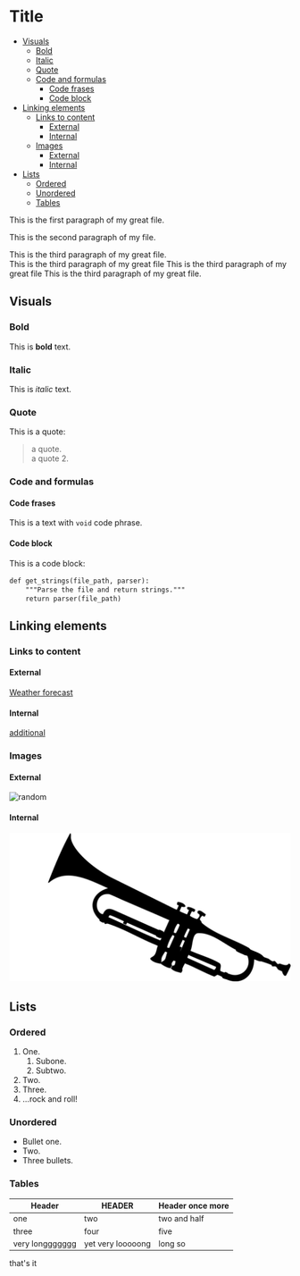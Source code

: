# Title<!-- omit in toc -->

- [Visuals](#visuals)
  - [Bold](#bold)
  - [Italic](#italic)
  - [Quote](#quote)
  - [Code and formulas](#code-and-formulas)
    - [Code frases](#code-frases)
    - [Code block](#code-block)
- [Linking elements](#linking-elements)
  - [Links to content](#links-to-content)
    - [External](#external)
    - [Internal](#internal)
  - [Images](#images)
    - [External](#external-1)
    - [Internal](#internal-1)
- [Lists](#lists)
  - [Ordered](#ordered)
  - [Unordered](#unordered)
  - [Tables](#tables)

This is the first paragraph of my great file.

This is the second paragraph of my file.

This is the third paragraph of my great file.  
This is the third paragraph of my great file This is the third paragraph of my great file This is the third paragraph of my great file.

## Visuals

### Bold

This is **bold** text.

### Italic

This is *italic* text.

### Quote

This is a quote:
> a quote.  
> a quote 2.

### Code and formulas

#### Code frases

This is a text with `void` code phrase.

#### Code block

This is a code block:

```
def get_strings(file_path, parser):
    """Parse the file and return strings."""
    return parser(file_path)
```

## Linking elements

### Links to content

#### External

[Weather forecast](https://www.meteo.pl/)

#### Internal

[additional](references.md)

### Images

#### External

![random](https://picsum.photos/200 "random photo")

#### Internal

![trumpet](pngegg.png "trumpet")

## Lists

### Ordered

1. One.
    1. Subone.
    2. Subtwo.
2. Two.
3. Three.
4. ...rock and roll!

### Unordered

* Bullet one.
* Two.
* Three bullets.

### Tables

| Header          | HEADER            | Header once more |
| --------------- | ----------------- | ---------------- |
| one             | two               | two and half     |
| three           | four              | five             |
| very longgggggg | yet very looooong | long so          |

that's it